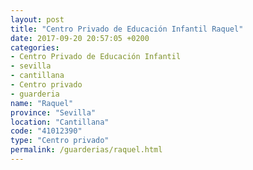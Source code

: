 ```yaml
---
layout: post
title: "Centro Privado de Educación Infantil Raquel"
date: 2017-09-20 20:57:05 +0200
categories:
- Centro Privado de Educación Infantil
- sevilla
- cantillana
- Centro privado
- guarderia
name: "Raquel"
province: "Sevilla"
location: "Cantillana"
code: "41012390"
type: "Centro privado"
permalink: /guarderias/raquel.html
---
```

